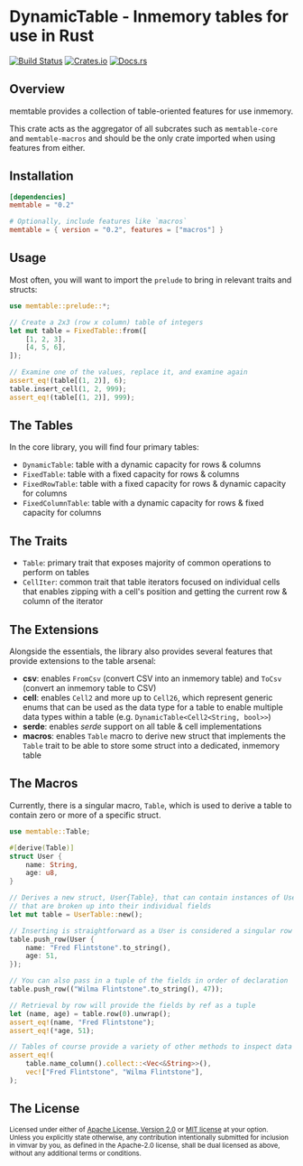 # DynamicTable - Inmemory tables for use in Rust

[![Build Status][build_img]][build_lnk]
[![Crates.io][crates_img]][crates_lnk]
[![Docs.rs][doc_img]][doc_lnk]

## Overview

memtable provides a collection of table-oriented features for use inmemory.

This crate acts as the aggregator of all subcrates such as `memtable-core`
and `memtable-macros` and should be the only crate imported when using
features from either.

## Installation

```toml
[dependencies]
memtable = "0.2"

# Optionally, include features like `macros`
memtable = { version = "0.2", features = ["macros"] }
```

## Usage

Most often, you will want to import the `prelude` to bring in relevant
traits and structs:

```rust
use memtable::prelude::*;

// Create a 2x3 (row x column) table of integers
let mut table = FixedTable::from([
    [1, 2, 3],
    [4, 5, 6],
]);

// Examine one of the values, replace it, and examine again
assert_eq!(table[(1, 2)], 6);
table.insert_cell(1, 2, 999);
assert_eq!(table[(1, 2)], 999);
```

## The Tables

In the core library, you will find four primary tables:

- `DynamicTable`: table with a dynamic capacity for rows & columns
- `FixedTable`: table with a fixed capacity for rows & columns
- `FixedRowTable`: table with a fixed capacity for rows & dynamic capacity for columns
- `FixedColumnTable`: table with a dynamic capacity for rows & fixed capacity for columns

## The Traits

- `Table`: primary trait that exposes majority of common operations
  to perform on tables
- `CellIter`: common trait that table iterators focused on
  individual cells that enables zipping with a cell's
  position and getting the current row & column of
  the iterator

## The Extensions

Alongside the essentials, the library also provides several features that
provide extensions to the table arsenal:

- **csv**: enables `FromCsv` (convert CSV into an inmemory table) and `ToCsv`
  (convert an inmemory table to CSV)
- **cell**: enables `Cell2` and more up to `Cell26`, which represent generic
  enums that can be used as the data type for a table to enable multiple
  data types within a table (e.g. `DynamicTable<Cell2<String, bool>>`)
- **serde**: enables *serde* support on all table & cell implementations
- **macros**: enables `Table` macro to derive new struct that implements the
  `Table` trait to be able to store some struct into a dedicated, inmemory table

## The Macros

Currently, there is a singular macro, `Table`, which is used to
derive a table to contain zero or more of a specific struct.

```rust
use memtable::Table;

#[derive(Table)]
struct User {
    name: String,
    age: u8,
}

// Derives a new struct, User{Table}, that can contain instances of User
// that are broken up into their individual fields
let mut table = UserTable::new();

// Inserting is straightforward as a User is considered a singular row
table.push_row(User {
    name: "Fred Flintstone".to_string(),
    age: 51,
});

// You can also pass in a tuple of the fields in order of declaration
table.push_row(("Wilma Flintstone".to_string(), 47));

// Retrieval by row will provide the fields by ref as a tuple
let (name, age) = table.row(0).unwrap();
assert_eq!(name, "Fred Flintstone");
assert_eq!(*age, 51);

// Tables of course provide a variety of other methods to inspect data
assert_eq!(
    table.name_column().collect::<Vec<&String>>(),
    vec!["Fred Flintstone", "Wilma Flintstone"],
);
```

## The License

<sup>
Licensed under either of <a href="LICENSE-APACHE">Apache License, Version
2.0</a> or <a href="LICENSE-MIT">MIT license</a> at your option.
</sup>

<br>

<sub>
Unless you explicitly state otherwise, any contribution intentionally submitted
for inclusion in vimvar by you, as defined in the Apache-2.0 license, shall be
dual licensed as above, without any additional terms or conditions.
</sub>

[build_img]: https://github.com/chipsenkbeil/memtable-rs/workflows/CI/badge.svg
[build_lnk]: https://github.com/chipsenkbeil/memtable-rs/actions
[crates_img]: https://img.shields.io/crates/v/memtable.svg
[crates_lnk]: https://crates.io/crates/memtable
[doc_img]: https://docs.rs/memtable/badge.svg
[doc_lnk]: https://docs.rs/memtable
